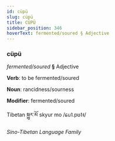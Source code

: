 ```yaml
---
id: cüpü
slug: cüpü
title: CÜPÜ
sidebar_position: 346
hoverText: fermented/soured § Adjective
---
```


### cüpü

*fermented/soured* **§** Adjective

**Verb**: to be fermented/soured

**Noun**: rancidness/sourness

**Modifier**: fermented/soured

Tibetan སྐྱུར་མོ skyur mo /ɕu˥.pʊ˥˧/

*Sino-Tibetan Language Family*